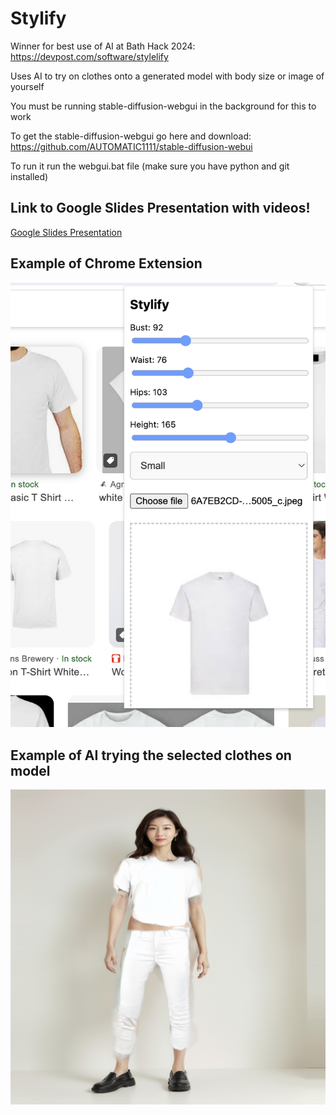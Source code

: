 # Stylify
Winner for best use of AI at Bath Hack 2024: https://devpost.com/software/stylelify

Uses AI to try on clothes onto a generated model with body size or image of yourself

You must be running stable-diffusion-webgui in the background for this to work

To get the stable-diffusion-webgui go here and download: https://github.com/AUTOMATIC1111/stable-diffusion-webui 

To run it run the webgui.bat file (make sure you have python and git installed)

## Link to Google Slides Presentation with videos!
[Google Slides Presentation](https://docs.google.com/presentation/d/12-TBtgV6Dddi1pMYw3VEslU7Uu5M1-tBDEMWvJfZ6Zw/edit?usp=sharing)

## Example of Chrome Extension
![Extension Example](https://github.com/Starfall63/Stylify/blob/main/extensionDemo.png)

## Example of AI trying the selected clothes on model
![Trying on Example](https://github.com/Starfall63/Stylify/blob/main/demoModel.png)
